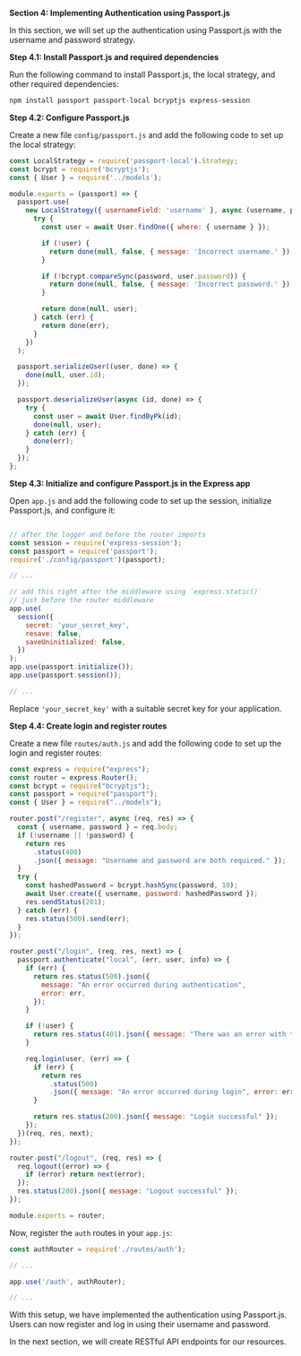 **Section 4: Implementing Authentication using Passport.js**

In this section, we will set up the authentication using Passport.js with the username and password strategy.

**Step 4.1: Install Passport.js and required dependencies**

Run the following command to install Passport.js, the local strategy, and other required dependencies:

```bash
npm install passport passport-local bcryptjs express-session
```

**Step 4.2: Configure Passport.js**

Create a new file `config/passport.js` and add the following code to set up the local strategy:

```javascript
const LocalStrategy = require('passport-local').Strategy;
const bcrypt = require('bcryptjs');
const { User } = require('../models');

module.exports = (passport) => {
  passport.use(
    new LocalStrategy({ usernameField: 'username' }, async (username, password, done) => {
      try {
        const user = await User.findOne({ where: { username } });

        if (!user) {
          return done(null, false, { message: 'Incorrect username.' });
        }

        if (!bcrypt.compareSync(password, user.password)) {
          return done(null, false, { message: 'Incorrect password.' });
        }

        return done(null, user);
      } catch (err) {
        return done(err);
      }
    })
  );

  passport.serializeUser((user, done) => {
    done(null, user.id);
  });

  passport.deserializeUser(async (id, done) => {
    try {
      const user = await User.findByPk(id);
      done(null, user);
    } catch (err) {
      done(err);
    }
  });
};
```

**Step 4.3: Initialize and configure Passport.js in the Express app**

Open `app.js` and add the following code to set up the session, initialize Passport.js, and configure it:

```javascript

// after the logger and before the router imports
const session = require('express-session');
const passport = require('passport');
require('./config/passport')(passport);

// ...

// add this right after the middleware using `express.static()`
// just before the router middleware
app.use(
  session({
    secret: 'your_secret_key',
    resave: false,
    saveUninitialized: false,
  })
);
app.use(passport.initialize());
app.use(passport.session());

// ...
```

Replace `'your_secret_key'` with a suitable secret key for your application.

**Step 4.4: Create login and register routes**

Create a new file `routes/auth.js` and add the following code to set up the login and register routes:

```javascript
const express = require("express");
const router = express.Router();
const bcrypt = require("bcryptjs");
const passport = require("passport");
const { User } = require("../models");

router.post("/register", async (req, res) => {
  const { username, password } = req.body;
  if (!username || !password) {
    return res
      .status(400)
      .json({ message: "Username and password are both required." });
  }
  try {
    const hashedPassword = bcrypt.hashSync(password, 10);
    await User.create({ username, password: hashedPassword });
    res.sendStatus(201);
  } catch (err) {
    res.status(500).send(err);
  }
});

router.post("/login", (req, res, next) => {
  passport.authenticate("local", (err, user, info) => {
    if (err) {
      return res.status(500).json({
        message: "An error occurred during authentication",
        error: err,
      });
    }

    if (!user) {
      return res.status(401).json({ message: "There was an error with the user" });
    }

    req.login(user, (err) => {
      if (err) {
        return res
          .status(500)
          .json({ message: "An error occurred during login", error: err });
      }

      return res.status(200).json({ message: "Login successful" });
    });
  })(req, res, next);
});

router.post("/logout", (req, res) => {
  req.logout((error) => {
    if (error) return next(error);
  });
  res.status(200).json({ message: "Logout successful" });
});

module.exports = router;

```

Now, register the `auth` routes in your `app.js`:

```javascript
const authRouter = require('./routes/auth');

// ...

app.use('/auth', authRouter);

// ...
```

With this setup, we have implemented the authentication using Passport.js. Users can now register and log in using their username and password.

In the next section, we will create RESTful API endpoints for our resources.
